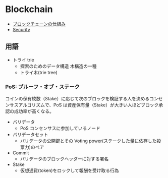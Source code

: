# Blockchain

- [ブロックチェーンの仕組み](https://www.nttdata.com/jp/ja/services/blockchain/002/)
- [Security](./solidity/security/README.md)

## 用語

- トライ trie
  - 探索のためのデータ構造 木構造の一種
  - トライ木(trie tree)

### PoS: プルーフ・オブ・ステーク

コインの保有枚数（Stake）に応じて次のブロックを検証する人を決めるコンセンサスアルゴリズムで、PoS は資産保有量（Stake）が大きい人ほどブロック承認の成功率が高くなる。

- バリデータ
  - PoS コンセンサスに参加しているノード
- バリデータセット
  - バリデータの公開鍵とその Voting power(ステークした量に依存した投票力)のペア
- Commit
  - バリデータのブロックヘッダーに対する署名
- Stake
  - 仮想通貨(token)をロックして報酬を受け取る行為
